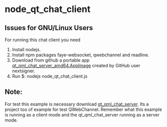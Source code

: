 # node_qt_chat_client

## Issues for GNU/Linux Users
For running this chat client you need

1. Install nodejs.
2. Install npm packages faye-websocket, qwebchannel and readline.
3. Download from github a portable app [qt_qml_chat_server_amd64.AppImage](https://github.com/nextsigner/qt_qml_chat_server/master/qt_qml_chat_server_amd64.AppImage) created by GitHub user nextsigner.
4. Run $: nodejs node_qt_chat_client.js  

## Note: 
For test this example is necessary download [qt_qml_chat_server](https://github.com/nextsigner/qt_qml_chat_server). Its a project too of example for test QWebChannel.
Remember what this example is running as a client mode and the qt_qml_chat_server running as a server mode.
